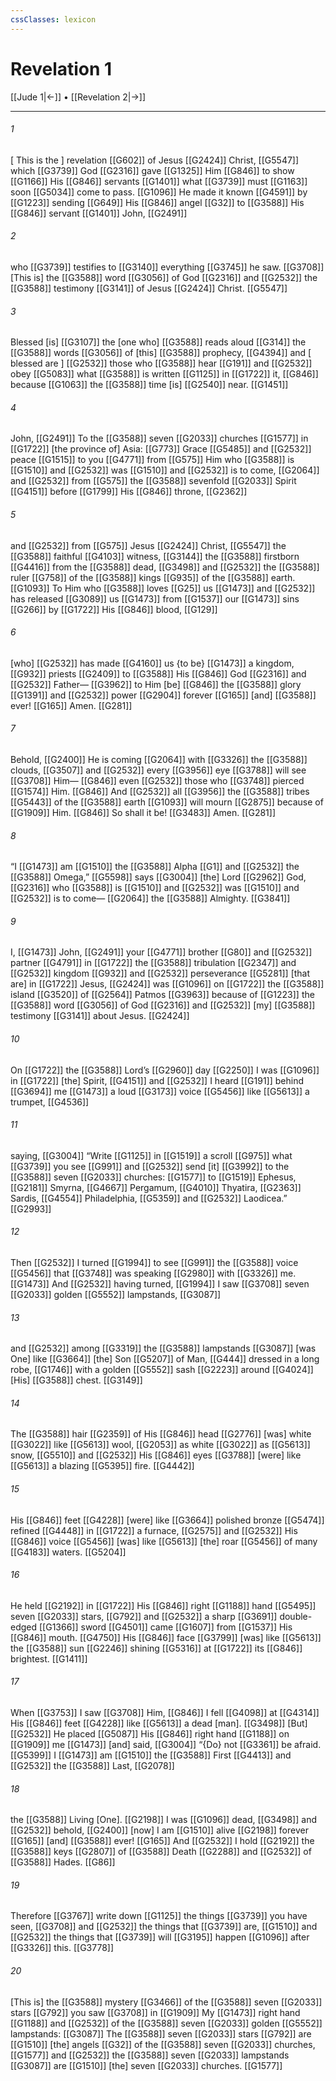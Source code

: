 ```yaml
---
cssClasses: lexicon
---
```


# Revelation 1

[[Jude 1|←]] • [[Revelation 2|→]]

---

###### 1
[ This is the ] revelation [[G602]] of Jesus [[G2424]] Christ, [[G5547]] which [[G3739]] God [[G2316]] gave [[G1325]] Him [[G846]] to show [[G1166]] His [[G846]] servants [[G1401]] what [[G3739]] must [[G1163]] soon [[G5034]] come to pass. [[G1096]] He made it known [[G4591]] by [[G1223]] sending [[G649]] His [[G846]] angel [[G32]] to [[G3588]] His [[G846]] servant [[G1401]] John, [[G2491]]

###### 2
who [[G3739]] testifies to [[G3140]] everything [[G3745]] he saw. [[G3708]] [This is] the [[G3588]] word [[G3056]] of God [[G2316]] and [[G2532]] the [[G3588]] testimony [[G3141]] of Jesus [[G2424]] Christ. [[G5547]]

###### 3
Blessed [is] [[G3107]] the [one who] [[G3588]] reads aloud [[G314]] the [[G3588]] words [[G3056]] of [this] [[G3588]] prophecy, [[G4394]] and [ blessed are ] [[G2532]] those who [[G3588]] hear [[G191]] and [[G2532]] obey [[G5083]] what [[G3588]] is written [[G1125]] in [[G1722]] it, [[G846]] because [[G1063]] the [[G3588]] time [is] [[G2540]] near. [[G1451]]

###### 4
John, [[G2491]] To the [[G3588]] seven [[G2033]] churches [[G1577]] in [[G1722]] [the province of] Asia: [[G773]] Grace [[G5485]] and [[G2532]] peace [[G1515]] to you [[G4771]] from [[G575]] Him who [[G3588]] is [[G1510]] and [[G2532]] was [[G1510]] and [[G2532]] is to come, [[G2064]] and [[G2532]] from [[G575]] the [[G3588]] sevenfold [[G2033]] Spirit [[G4151]] before [[G1799]] His [[G846]] throne, [[G2362]]

###### 5
and [[G2532]] from [[G575]] Jesus [[G2424]] Christ, [[G5547]] the [[G3588]] faithful [[G4103]] witness, [[G3144]] the [[G3588]] firstborn [[G4416]] from the [[G3588]] dead, [[G3498]] and [[G2532]] the [[G3588]] ruler [[G758]] of the [[G3588]] kings [[G935]] of the [[G3588]] earth. [[G1093]] To Him who [[G3588]] loves [[G25]] us [[G1473]] and [[G2532]] has released [[G3089]] us [[G1473]] from [[G1537]] our [[G1473]] sins [[G266]] by [[G1722]] His [[G846]] blood, [[G129]]

###### 6
[who] [[G2532]] has made [[G4160]] us {to be} [[G1473]] a kingdom, [[G932]] priests [[G2409]] to [[G3588]] His [[G846]] God [[G2316]] and [[G2532]] Father— [[G3962]] to Him [be] [[G846]] the [[G3588]] glory [[G1391]] and [[G2532]] power [[G2904]] forever [[G165]] [and] [[G3588]] ever! [[G165]] Amen. [[G281]]

###### 7
Behold, [[G2400]] He is coming [[G2064]] with [[G3326]] the [[G3588]] clouds, [[G3507]] and [[G2532]] every [[G3956]] eye [[G3788]] will see [[G3708]] Him— [[G846]] even [[G2532]] those who [[G3748]] pierced [[G1574]] Him. [[G846]] And [[G2532]] all [[G3956]] the [[G3588]] tribes [[G5443]] of the [[G3588]] earth [[G1093]] will mourn [[G2875]] because of [[G1909]] Him. [[G846]] So shall it be! [[G3483]] Amen. [[G281]]

###### 8
“I [[G1473]] am [[G1510]] the [[G3588]] Alpha [[G1]] and [[G2532]] the [[G3588]] Omega,” [[G5598]] says [[G3004]] [the] Lord [[G2962]] God, [[G2316]] who [[G3588]] is [[G1510]] and [[G2532]] was [[G1510]] and [[G2532]] is to come— [[G2064]] the [[G3588]] Almighty. [[G3841]]

###### 9
I, [[G1473]] John, [[G2491]] your [[G4771]] brother [[G80]] and [[G2532]] partner [[G4791]] in [[G1722]] the [[G3588]] tribulation [[G2347]] and [[G2532]] kingdom [[G932]] and [[G2532]] perseverance [[G5281]] [that are] in [[G1722]] Jesus, [[G2424]] was [[G1096]] on [[G1722]] the [[G3588]] island [[G3520]] of [[G2564]] Patmos [[G3963]] because of [[G1223]] the [[G3588]] word [[G3056]] of God [[G2316]] and [[G2532]] [my] [[G3588]] testimony [[G3141]] about Jesus. [[G2424]]

###### 10
On [[G1722]] the [[G3588]] Lord’s [[G2960]] day [[G2250]] I was [[G1096]] in [[G1722]] [the] Spirit, [[G4151]] and [[G2532]] I heard [[G191]] behind [[G3694]] me [[G1473]] a loud [[G3173]] voice [[G5456]] like [[G5613]] a trumpet, [[G4536]]

###### 11
saying, [[G3004]] “Write [[G1125]] in [[G1519]] a scroll [[G975]] what [[G3739]] you see [[G991]] and [[G2532]] send [it] [[G3992]] to the [[G3588]] seven [[G2033]] churches: [[G1577]] to [[G1519]] Ephesus, [[G2181]] Smyrna, [[G4667]] Pergamum, [[G4010]] Thyatira, [[G2363]] Sardis, [[G4554]] Philadelphia, [[G5359]] and [[G2532]] Laodicea.” [[G2993]]

###### 12
Then [[G2532]] I turned [[G1994]] to see [[G991]] the [[G3588]] voice [[G5456]] that [[G3748]] was speaking [[G2980]] with [[G3326]] me. [[G1473]] And [[G2532]] having turned, [[G1994]] I saw [[G3708]] seven [[G2033]] golden [[G5552]] lampstands, [[G3087]]

###### 13
and [[G2532]] among [[G3319]] the [[G3588]] lampstands [[G3087]] [was One] like [[G3664]] [the] Son [[G5207]] of Man, [[G444]] dressed in a long robe, [[G1746]] with a golden [[G5552]] sash [[G2223]] around [[G4024]] [His] [[G3588]] chest. [[G3149]]

###### 14
The [[G3588]] hair [[G2359]] of His [[G846]] head [[G2776]] [was] white [[G3022]] like [[G5613]] wool, [[G2053]] as white [[G3022]] as [[G5613]] snow, [[G5510]] and [[G2532]] His [[G846]] eyes [[G3788]] [were] like [[G5613]] a blazing [[G5395]] fire. [[G4442]]

###### 15
His [[G846]] feet [[G4228]] [were] like [[G3664]] polished bronze [[G5474]] refined [[G4448]] in [[G1722]] a furnace, [[G2575]] and [[G2532]] His [[G846]] voice [[G5456]] [was] like [[G5613]] [the] roar [[G5456]] of many [[G4183]] waters. [[G5204]]

###### 16
He held [[G2192]] in [[G1722]] His [[G846]] right [[G1188]] hand [[G5495]] seven [[G2033]] stars, [[G792]] and [[G2532]] a sharp [[G3691]] double-edged [[G1366]] sword [[G4501]] came [[G1607]] from [[G1537]] His [[G846]] mouth. [[G4750]] His [[G846]] face [[G3799]] [was] like [[G5613]] the [[G3588]] sun [[G2246]] shining [[G5316]] at [[G1722]] its [[G846]] brightest. [[G1411]]

###### 17
When [[G3753]] I saw [[G3708]] Him, [[G846]] I fell [[G4098]] at [[G4314]] His [[G846]] feet [[G4228]] like [[G5613]] a dead [man]. [[G3498]] [But] [[G2532]] He placed [[G5087]] His [[G846]] right hand [[G1188]] on [[G1909]] me [[G1473]] [and] said, [[G3004]] “{Do} not [[G3361]] be afraid. [[G5399]] I [[G1473]] am [[G1510]] the [[G3588]] First [[G4413]] and [[G2532]] the [[G3588]] Last, [[G2078]]

###### 18
the [[G3588]] Living [One]. [[G2198]] I was [[G1096]] dead, [[G3498]] and [[G2532]] behold, [[G2400]] [now] I am [[G1510]] alive [[G2198]] forever [[G165]] [and] [[G3588]] ever! [[G165]] And [[G2532]] I hold [[G2192]] the [[G3588]] keys [[G2807]] of [[G3588]] Death [[G2288]] and [[G2532]] of [[G3588]] Hades. [[G86]]

###### 19
Therefore [[G3767]] write down [[G1125]] the things [[G3739]] you have seen, [[G3708]] and [[G2532]] the things that [[G3739]] are, [[G1510]] and [[G2532]] the things that [[G3739]] will [[G3195]] happen [[G1096]] after [[G3326]] this. [[G3778]]

###### 20
[This is] the [[G3588]] mystery [[G3466]] of the [[G3588]] seven [[G2033]] stars [[G792]] you saw [[G3708]] in [[G1909]] My [[G1473]] right hand [[G1188]] and [[G2532]] of the [[G3588]] seven [[G2033]] golden [[G5552]] lampstands: [[G3087]] The [[G3588]] seven [[G2033]] stars [[G792]] are [[G1510]] [the] angels [[G32]] of the [[G3588]] seven [[G2033]] churches, [[G1577]] and [[G2532]] the [[G3588]] seven [[G2033]] lampstands [[G3087]] are [[G1510]] [the] seven [[G2033]] churches. [[G1577]]


